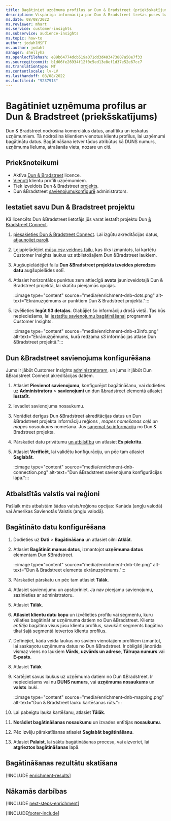 ```yaml
---
title: Bagātiniet uzņēmuma profilus ar Dun & Bradstreet (priekšskatījums)
description: Vispārīga informācija par Dun & Bradstreet trešās puses bagātināšanu.
ms.date: 08/08/2022
ms.reviewer: mhart
ms.service: customer-insights
ms.subservice: audience-insights
ms.topic: how-to
author: jodahlMSFT
ms.author: jodahl
manager: shellyha
ms.openlocfilehash: e89b64774dcb519a071dd3d403473807a50e7f33
ms.sourcegitcommit: b1d06fe26934f12f0c5ed13e8ef1d37e52e67cc7
ms.translationtype: MT
ms.contentlocale: lv-LV
ms.lasthandoff: 08/08/2022
ms.locfileid: "9237913"
---
```

# <a name="enrich-company-profiles-with-dun--bradstreet-preview"></a>Bagātiniet uzņēmuma profilus ar Dun & Bradstreet (priekšskatījums)

Dun & Bradstreet nodrošina komerciālus datus, analītiku un ieskatus uzņēmumiem. Tā nodrošina klientiem vienotus klientu profilus, lai uzņēmumi bagātinātu datus. Bagātināšana ietver tādus atribūtus kā DUNS numurs, uzņēmuma lielums, atrašanās vieta, nozare un citi.

## <a name="prerequisites"></a>Priekšnoteikumi

- Aktīva [Dun & Bradstreet](https://www.dnb.com/marketing/media/give-your-data-a-boost.html?source=microsoft_audience_insights) licence.
- [Vienoti](customer-profiles.md) klientu profili uzņēmumiem.
- Tiek izveidots Dun & Bradstreet [projekts](#set-up-your-dun--bradstreet-project).
- Dun &Bradstreet [savienojumu](connections.md)[konfigurē](#configure-a-connection-for-dun--bradstreet) administrators.

## <a name="set-up-your-dun--bradstreet-project"></a>Iestatiet savu Dun & Bradstreet projektu

Kā licencēts Dun &Bradstreet lietotājs jūs varat iestatīt projektu Dun [& Bradstreet Connect](https://connect.dnb.com?lead_source=microsoft_audienceinsights).

1. [piesakieties Dun & Bradstreet Connect](https://connect.dnb.com?lead_source=microsoft_audienceinsights). Lai izgūtu akreditācijas datus, [atjaunojiet paroli](https://sso.dnb.com/signin/forgot-password?lead_source=microsoft_audienceinsights).

1. Lejupielādējiet [mūsu csv veidnes failu](https://c360devenrichment.blob.core.windows.net/mapping/DnBCIdatamapping.csv), kas tiks izmantots, lai kartētu Customer Insights laukus uz atbilstošajiem Dun &Bradstreet laukiem.

1. Augšupielādējiet failu **Dun &Bradstreet projekta izveides pieredzes datu** augšupielādes solī.

1. Atlasiet horizontālos punktus zem attiecīgā **avota** jaunizveidotajā Dun & Bradstreet projektā, lai skatītu pieejamās opcijas.

   :::image type="content" source="media/enrichment-dnb-dots.png" alt-text="Ekrānuzņēmums ar punktiem Dun & Bradstreet projektā.":::

1. Izvēlieties **Iegūt S3 detaļas**. Glabājiet šo informāciju drošā vietā. Tas būs nepieciešams, lai [iestatītu savienojumu bagātināšanai](#configure-a-connection-for-dun--bradstreet) programmā Customer Insights.

   :::image type="content" source="media/enrichment-dnb-s3info.png" alt-text="Ekrānuzņēmums, kurā redzama s3 informācijas atlase Dun &Bradstreet projektā.":::

## <a name="configure-a-connection-for-dun--bradstreet"></a>Dun &Bradstreet savienojuma konfigurēšana

Jums ir jābūt Customer Insights [administratoram](permissions.md#admin), un jums ir jābūt Dun &Bradstreet Connect akreditācijas datiem.

1. Atlasiet **Pievienot savienojumu**, konfigurējot bagātināšanu, vai dodieties uz **Administratoru** > **savienojumi** un dun &bradstreet elementā atlasiet **Iestatīt**.

1. Ievadiet savienojuma nosaukumu.

1. Norādiet derīgus Dun &Bradstreet akreditācijas datus un Dun &Bradstreet projekta informāciju reģions *, mapes nomešanas ceļš un mapes nosaukums* nomešana. Jūs [saņemat šo informāciju](#set-up-your-dun--bradstreet-project) no Dun & Bradstreet projekta.

1. Pārskatiet datu privātumu [un atbilstību](connections.md#data-privacy-and-compliance) un atlasiet **Es piekrītu**.

1. Atlasiet **Verificēt**, lai validētu konfigurāciju, un pēc tam atlasiet **Saglabāt**.

   :::image type="content" source="media/enrichment-dnb-connection.png" alt-text="Dun &Bradstreet savienojuma konfigurācijas lapa.":::

## <a name="supported-countries-or-regions"></a>Atbalstītās valstis vai reģioni

Pašlaik mēs atbalstām šādas valsts/reģiona opcijas: Kanāda (angļu valodā) vai Amerikas Savienotās Valstis (angļu valodā).

## <a name="configure-the-enrichment"></a>Bagātināto datu konfigurēšana

1. Dodieties uz **Dati** > **Bagātināšana** un atlasiet cilni **Atklāt**.

1. Atlasiet **Bagātināt manus datus**, izmantojot **uzņēmuma datus** elementam Dun &Bradstreet.

   :::image type="content" source="media/enrichment-dnb-tile.png" alt-text="Dun & Bradstreet elementa ekrānuzņēmums.":::

1. Pārskatiet pārskatu un pēc tam atlasiet **Tālāk**.

1. Atlasiet savienojumu un apstipriniet. Ja nav pieejamu savienojumu, sazinieties ar administratoru.

1. Atlasiet **Tālāk**.

1. **Atlasiet klientu datu kopu** un izvēlieties profilu vai segmentu, kuru vēlaties bagātināt ar uzņēmuma datiem no Dun &Bradstreet. Klienta *entītija* bagātina visus jūsu klientu profilus, savukārt segments bagātina tikai šajā segmentā ietvertos klientu profilus.

1. Definējiet, kāda veida laukus no saviem vienotajiem profiliem izmantot, lai saskaņotu uzņēmuma datus no Dun &Bradstreet. Ir obligāti jānorāda vismaz viens no laukiem **Vārds, uzvārds un adrese**, **Tālruņa numurs** vai **E-pasts**.

1. Atlasiet **Tālāk**

1. Kartējiet savus laukus uz uzņēmuma datiem no Dun &Bradstreet. Ir nepieciešams vai nu **DUNS numurs**, vai **uzņēmuma nosaukums** un **valsts** lauki.

      :::image type="content" source="media/enrichment-dnb-mapping.png" alt-text="Dun & Bradstreet lauku kartēšanas rūts.":::

1. Lai pabeigtu lauka kartēšanu, atlasiet **Tālāk**.

1. **Norādiet bagātināšanas nosaukumu** un izvades entītijas **nosaukumu**.

1. Pēc izvēļu pārskatīšanas atlasiet **Saglabāt bagātināšanu**.

1. Atlasiet **Palaist**, lai sāktu bagātināšanas procesu, vai aizveriet, lai **atgrieztos bagātināšanas** lapā.

## <a name="view-enrichment-results"></a>Bagātināšanas rezultātu skatīšana

[!INCLUDE [enrichment-results](includes/enrichment-results.md)]

## <a name="next-steps"></a>Nākamās darbības

[!INCLUDE [next-steps-enrichment](includes/next-steps-enrichment.md)]

[!INCLUDE[footer-include](includes/footer-banner.md)]
